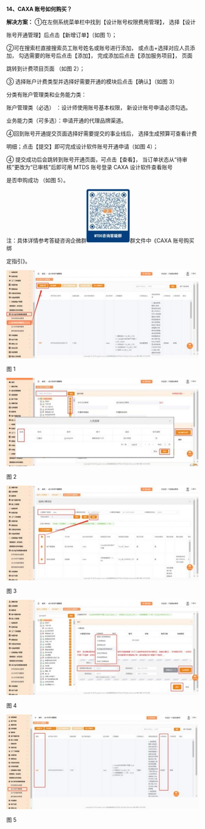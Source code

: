 <a name="bookmark13"></a>**14、CAXA 账号如何购买？**

**解决方案：**  ①在左侧系统菜单栏中找到【设计账号权限费用管理】， 选择【设计

账号开通管理】后点击【新增订单】（如图 1）；

②可在搜索栏直接搜索员工账号姓名或账号进行添加，  或点击+选择对应人员添 加， 勾选需要的账号后点击【添加】， 完成添加后点击【添加服务项目】， 页面

跳转到计费项目页面 （如图 2）；

③ 选择账户计费类型并选择好需要开通的模块后点击【确认】（如图 3）

分类有账户管理类和业务能力类：

账户管理类（必选） ：设计师使用账号基本权限， 新设计账号申请必须勾选。

业务能力类（可多选）：申请开通的代理品牌渠道。

④回到账号开通提交页面选择好需要提交的事业线后， 选择生成预算可查看计费

明细；点击【提交】即可完成设计软件账号开通申请（如图 4）；

④ 提交成功后会跳转到账号开通页面，可点击【查看】，  当订单状态从“待审 核”更改为“已审核”后即可用 MTDS 账号登录 CAXA 设计软件查看账号

是否申购成功 （如图 5）。


注：具体详情参考答疑咨询企微群![](Aspose.Words.6e696103-a96d-42f3-be82-30adf0fec166.031.jpeg)群文件中《CAXA 账号购买绑

定指引》。

![](Aspose.Words.6e696103-a96d-42f3-be82-30adf0fec166.032.jpeg)

图 1

![](Aspose.Words.6e696103-a96d-42f3-be82-30adf0fec166.033.jpeg)

图 2


![](Aspose.Words.6e696103-a96d-42f3-be82-30adf0fec166.034.jpeg)

图 3

![](Aspose.Words.6e696103-a96d-42f3-be82-30adf0fec166.035.jpeg)

图 4


![](Aspose.Words.6e696103-a96d-42f3-be82-30adf0fec166.036.jpeg)

图 5




